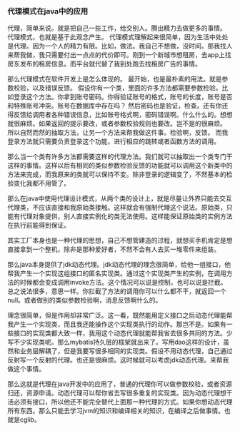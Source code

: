 
### 代理模式在java中的应用

代理，简单来说。就是把自己一些工作，给交别人。腾出精力去做更多的事情。
代理模式，也就是基于此观念产生。
代理模式理解起来很简单，因为生活中处处是代理。因为一个人的精力有限。比如，做法。我自己不想做，没时间。那我找人来帮我做，我只需要付出一点点的代价即可。刚到一个新城市想租房，去app上找房东发布的租房信息。而平台就代替了我到处跑去找租房广告的事情。

那么代理模式在软件开发上是怎么体现的。
最开始，也是最朴素的用法。就是参数校验，以及错误反馈。
假设你有一个类，里面的许多方法都需要参数检验。比如登录这个方法。你拿到账号密码。你得验证账号的格式，账号的长度，账号是否和特殊账号冲突。账号在数据库中存在吗？
然后密码也是验证，检查。还有你还得反馈给调用者各种错误信息，比如账号格式啊，密码错误啊。什么什么的。想想就很麻烦。如果返回的提示要改，或者参数校验规则也要改。岂不是的很麻烦。
所以自然而然的抽取方法，让另一个方法来帮我做这件事。检验啊，反馈。
而我登录方法就只需要负责登录这个功能，进行相应的跳转或者函数方法的调用。

那么当一个类有许多方法都需要这样的代理方法。我们就可以抽取出一个类专门干这样的事情。这样以后有相同的类似参数检验反馈的功能就可以调用这个新类中的方法来完成，而我原来的类就可以保持不变。除非登录的逻辑变了，不然基本的检验变化我都不用管了。

那么在java中使用代理设计模式，从两个类的设计上，就是尽量让外界只能去交互代理类，不应该直接和我原始类接触。这样就会有强制代理这个说法。原始类，只能有代理对象提供，别人直接实例化的类无法使用。这样能保证原始类的实例方法在执行前能得到保证。

其实工厂本身也是一种代理的思想，自己不想管建造的过程，就想买手机肯定是想直接拿到一个整机，除非是那种爱好者，不然不会有人去买一堆零件来组装。

那么java本身提供了jdk动态代理。jdk动态代理的理念很简单，给他一组接口，他帮我产生一个实现这组接口的匿名实现类。通过这个实现类产生的实例，在调用方法的时候都会变成调用invoke方法。这个情况可以说是控制，也可以说是拦截。总之说法很多，意思一样。你拦截了方法的调用你可以什么都不干，就返回一个null。或者做别的类似参数检验啊，消息反馈啊什么的。

理念很简单，但是作用却非常广泛。这一看，既然能用定义接口之后动态代理能帮我产生一个实现类，而且我还能操作这个实现类执行的动作。那岂不是。如果有一些接口的实现类都大致一样，我用这个动态代理就能帮我省去很多共同的方法。少写不少实现类呢。那么mybatis持久层的框架就出来了。写用dao这样的设计，虽然和业务层解耦了，但是我要写很多相同的实现类。假设不用动态代理，自己通过反射写一个反射的代理。也还是很麻烦。这时候就可以考虑jdk动态代理。来帮我做这个事情。

那么这就是代理在java开发中的应用了，普通的代理你可以做参数校验，或者资源归还，资源申请。动态代理可以帮你省去写很多重复的实现类。因为动态代理想干活必须有接口，所以他还不能完全替代上面那一种代理的方式。如果你想动态代理所有东西。那么只能去学习jvm的知识和编译相关的知识，在编译之后做事情。也就是cglib。